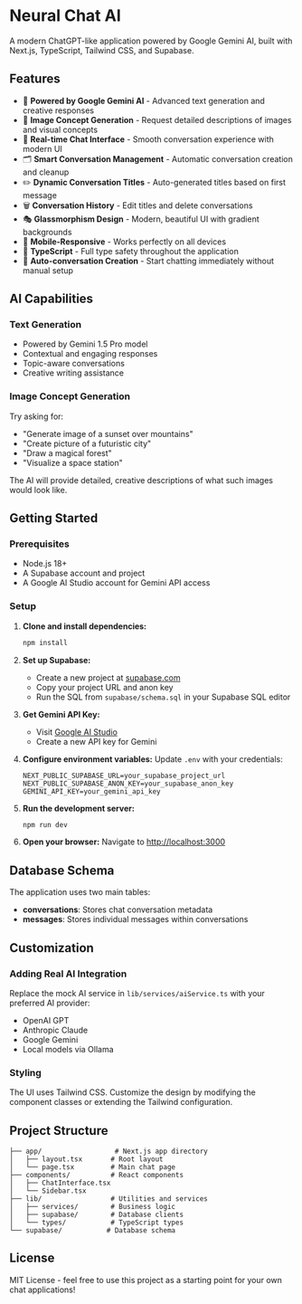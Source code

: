 # Neural Chat AI

A modern ChatGPT-like application powered by Google Gemini AI, built with Next.js, TypeScript, Tailwind CSS, and Supabase.

## Features

- 🤖 **Powered by Google Gemini AI** - Advanced text generation and creative responses
- 🎨 **Image Concept Generation** - Request detailed descriptions of images and visual concepts
- 💬 **Real-time Chat Interface** - Smooth conversation experience with modern UI
- 🗂️ **Smart Conversation Management** - Automatic conversation creation and cleanup
- ✏️ **Dynamic Conversation Titles** - Auto-generated titles based on first message
- 🗑️ **Conversation History** - Edit titles and delete conversations
- 🎭 **Glassmorphism Design** - Modern, beautiful UI with gradient backgrounds
- 📱 **Mobile-Responsive** - Works perfectly on all devices
- 🎯 **TypeScript** - Full type safety throughout the application
- 🚀 **Auto-conversation Creation** - Start chatting immediately without manual setup

## AI Capabilities

### Text Generation

- Powered by Gemini 1.5 Pro model
- Contextual and engaging responses
- Topic-aware conversations
- Creative writing assistance

### Image Concept Generation

Try asking for:

- "Generate image of a sunset over mountains"
- "Create picture of a futuristic city"
- "Draw a magical forest"
- "Visualize a space station"

The AI will provide detailed, creative descriptions of what such images would look like.

## Getting Started

### Prerequisites

- Node.js 18+
- A Supabase account and project
- A Google AI Studio account for Gemini API access

### Setup

1. **Clone and install dependencies:**

   ```bash
   npm install
   ```

2. **Set up Supabase:**

   - Create a new project at [supabase.com](https://supabase.com)
   - Copy your project URL and anon key
   - Run the SQL from `supabase/schema.sql` in your Supabase SQL editor

3. **Get Gemini API Key:**

   - Visit [Google AI Studio](https://makersuite.google.com/app/apikey)
   - Create a new API key for Gemini

4. **Configure environment variables:**
   Update `.env` with your credentials:

   ```
   NEXT_PUBLIC_SUPABASE_URL=your_supabase_project_url
   NEXT_PUBLIC_SUPABASE_ANON_KEY=your_supabase_anon_key
   GEMINI_API_KEY=your_gemini_api_key
   ```

5. **Run the development server:**

   ```bash
   npm run dev
   ```

6. **Open your browser:**
   Navigate to [http://localhost:3000](http://localhost:3000)

## Database Schema

The application uses two main tables:

- **conversations**: Stores chat conversation metadata
- **messages**: Stores individual messages within conversations

## Customization

### Adding Real AI Integration

Replace the mock AI service in `lib/services/aiService.ts` with your preferred AI provider:

- OpenAI GPT
- Anthropic Claude
- Google Gemini
- Local models via Ollama

### Styling

The UI uses Tailwind CSS. Customize the design by modifying the component classes or extending the Tailwind configuration.

## Project Structure

```
├── app/                  # Next.js app directory
│   ├── layout.tsx       # Root layout
│   └── page.tsx         # Main chat page
├── components/          # React components
│   ├── ChatInterface.tsx
│   └── Sidebar.tsx
├── lib/                 # Utilities and services
│   ├── services/        # Business logic
│   ├── supabase/        # Database clients
│   └── types/           # TypeScript types
└── supabase/           # Database schema
```

## License

MIT License - feel free to use this project as a starting point for your own chat applications!
